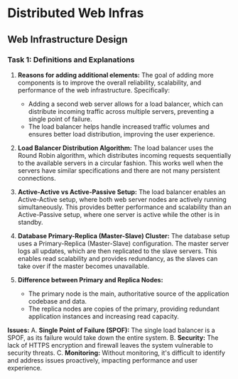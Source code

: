 # Distributed Web Infras

## Web Infrastructure Design
### Task 1: Definitions and Explanations

1. **Reasons for adding additional elements:**
   The goal of adding more components is to improve the overall reliability, scalability, and performance of the web infrastructure. Specifically:
   - Adding a second web server allows for a load balancer, which can distribute incoming traffic across multiple servers, preventing a single point of failure.
   - The load balancer helps handle increased traffic volumes and ensures better load distribution, improving the user experience.

2. **Load Balancer Distribution Algorithm:**
   The load balancer uses the Round Robin algorithm, which distributes incoming requests sequentially to the available servers in a circular fashion. This works well when the servers have similar specifications and there are not many persistent connections.

3. **Active-Active vs Active-Passive Setup:**
   The load balancer enables an Active-Active setup, where both web server nodes are actively running simultaneously. This provides better performance and scalability than an Active-Passive setup, where one server is active while the other is in standby.

4. **Database Primary-Replica (Master-Slave) Cluster:**
   The database setup uses a Primary-Replica (Master-Slave) configuration. The master server logs all updates, which are then replicated to the slave servers. This enables read scalability and provides redundancy, as the slaves can take over if the master becomes unavailable.

5. **Difference between Primary and Replica Nodes:**
   - The primary node is the main, authoritative source of the application codebase and data.
   - The replica nodes are copies of the primary, providing redundant application instances and increasing read capacity.

**Issues:**
A. **Single Point of Failure (SPOF):** The single load balancer is a SPOF, as its failure would take down the entire system.
B. **Security:** The lack of HTTPS encryption and firewall leaves the system vulnerable to security threats.
C. **Monitoring:** Without monitoring, it's difficult to identify and address issues proactively, impacting performance and user experience.

